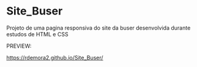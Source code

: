 # Site_Buser

Projeto de uma pagina responsiva do site da buser desenvolvida durante estudos de HTML e CSS

PREVIEW:

https://rdemora2.github.io/Site_Buser/


